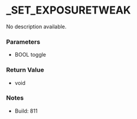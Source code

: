 # _SET_EXPOSURETWEAK

No description available.

### Parameters
* BOOL toggle

### Return Value
* void

### Notes
* Build: 811

